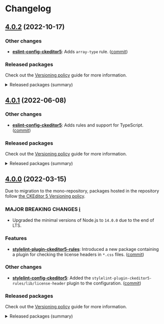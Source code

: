 Changelog
=========

## [4.0.2](https://github.com/ckeditor/ckeditor5-linters-config/compare/v4.0.1...v4.0.2) (2022-10-17)

### Other changes

* **[eslint-config-ckeditor5](https://www.npmjs.com/package/eslint-config-ckeditor5)**: Adds `array-type` rule. ([commit](https://github.com/ckeditor/ckeditor5-linters-config/commit/4cb78a9d1bf7cf449d65c4df18b0f2078ebec6bb))

### Released packages

Check out the [Versioning policy](https://ckeditor.com/docs/ckeditor5/latest/framework/guides/support/versioning-policy.html) guide for more information.

<details>
<summary>Released packages (summary)</summary>

Other releases:

* [eslint-config-ckeditor5](https://www.npmjs.com/package/eslint-config-ckeditor5): v4.0.1 => v4.0.2
* [eslint-plugin-ckeditor5-rules](https://www.npmjs.com/package/eslint-plugin-ckeditor5-rules): v4.0.1 => v4.0.2
* [stylelint-config-ckeditor5](https://www.npmjs.com/package/stylelint-config-ckeditor5): v4.0.1 => v4.0.2
* [stylelint-plugin-ckeditor5-rules](https://www.npmjs.com/package/stylelint-plugin-ckeditor5-rules): v4.0.1 => v4.0.2
</details>


## [4.0.1](https://github.com/ckeditor/ckeditor5-linters-config/compare/v4.0.0...v4.0.1) (2022-06-08)

### Other changes

* **[eslint-config-ckeditor5](https://www.npmjs.com/package/eslint-config-ckeditor5)**: Adds rules and support for TypeScript. ([commit](https://github.com/ckeditor/ckeditor5-linters-config/commit/98c8b7d46a432a4efbfbb567d4519e526777301a))

### Released packages

Check out the [Versioning policy](https://ckeditor.com/docs/ckeditor5/latest/framework/guides/support/versioning-policy.html) guide for more information.

<details>
<summary>Released packages (summary)</summary>

Other releases:

* [eslint-config-ckeditor5](https://www.npmjs.com/package/eslint-config-ckeditor5): v4.0.0 => v4.0.1
* [eslint-plugin-ckeditor5-rules](https://www.npmjs.com/package/eslint-plugin-ckeditor5-rules): v4.0.0 => v4.0.1
* [stylelint-config-ckeditor5](https://www.npmjs.com/package/stylelint-config-ckeditor5): v4.0.0 => v4.0.1
* [stylelint-plugin-ckeditor5-rules](https://www.npmjs.com/package/stylelint-plugin-ckeditor5-rules): v4.0.0 => v4.0.1
</details>


## [4.0.0](https://github.com/ckeditor/ckeditor5-linters-config/compare/v0.0.1...v4.0.0) (2022-03-15)

Due to migration to the mono-repository, packages hosted in the repository follow [the CKEditor 5 Versioning policy](https://ckeditor.com/docs/ckeditor5/latest/framework/guides/support/versioning-policy.html).

### MAJOR BREAKING CHANGES [ℹ️](https://ckeditor.com/docs/ckeditor5/latest/framework/guides/support/versioning-policy.html#major-and-minor-breaking-changes)

* Upgraded the minimal versions of Node.js to `14.0.0` due to the end of LTS.

### Features

* **[stylelint-plugin-ckeditor5-rules](https://www.npmjs.com/package/stylelint-plugin-ckeditor5-rules)**: Introduced a new package containing a plugin for checking the license headers in `*.css` files. ([commit](https://github.com/ckeditor/ckeditor5-linters-config/commit/6528c230216864dc99a79a7ab8ff1b37ce411bcd))

### Other changes

* **[stylelint-config-ckeditor5](https://www.npmjs.com/package/stylelint-config-ckeditor5)**: Added the `stylelint-plugin-ckeditor5-rules/lib/license-header` plugin to the configuration. ([commit](https://github.com/ckeditor/ckeditor5-linters-config/commit/6528c230216864dc99a79a7ab8ff1b37ce411bcd))

### Released packages

Check out the [Versioning policy](https://ckeditor.com/docs/ckeditor5/latest/framework/guides/support/versioning-policy.html) guide for more information.

<details>
<summary>Released packages (summary)</summary>

New packages:

* [stylelint-plugin-ckeditor5-rules](https://www.npmjs.com/package/stylelint-plugin-ckeditor5-rules): v4.0.0

Releases containing new features:

* [eslint-plugin-ckeditor5-rules](https://www.npmjs.com/package/eslint-plugin-ckeditor5-rules): v1.3.0 => v4.0.0
* [stylelint-config-ckeditor5](https://www.npmjs.com/package/stylelint-config-ckeditor5): v2.0.1 => v4.0.0

Other releases:

* [eslint-config-ckeditor5](https://www.npmjs.com/package/eslint-config-ckeditor5): v3.1.1 => v4.0.0
</details>
